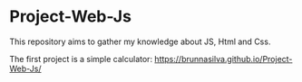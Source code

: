 # Project-Web-Js
This repository aims to gather my knowledge about JS, Html and Css. 

The first project is a simple calculator: https://brunnasilva.github.io/Project-Web-Js/
